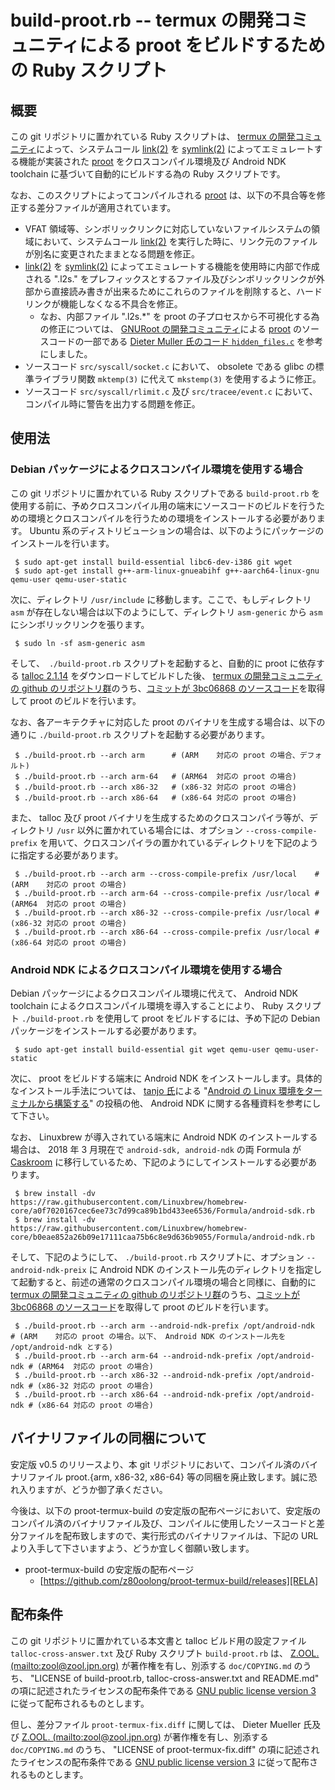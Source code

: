 # build-proot.rb -- termux の開発コミュニティによる proot をビルドするための Ruby スクリプト

## 概要

この git リポジトリに置かれている Ruby スクリプトは、 [termux の開発コミュニティ][TERM]によって、システムコール [link(2)][LINK] を [symlink(2)][SLNK] によってエミュレートする機能が実装された [proot][PROT] をクロスコンパイル環境及び Android NDK toolchain に基づいて自動的にビルドする為の Ruby スクリプトです。

なお、このスクリプトによってコンパイルされる [proot][PROT] は、以下の不具合等を修正する差分ファイルが適用されています。

- VFAT 領域等、シンボリックリンクに対応していないファイルシステムの領域において、システムコール [link(2)][LINK] を実行した時に、リンク元のファイルが別名に変更されたままとなる問題を修正。
- [link(2)][LINK] を [symlink(2)][SLNK] によってエミュレートする機能を使用時に内部で作成される ".l2s." をプレフィックスとするファイル及びシンボリックリンクが外部から直接読み書きが出来るためにこれらのファイルを削除すると、ハードリンクが機能しなくなる不具合を修正。  
    - なお、内部ファイル ".l2s.*" を proot の子プロセスから不可視化する為の修正については、 [GNURoot の開発コミュニティ][GROT]による [proot][PROT] のソースコードの一部である [Dieter Muller 氏のコード ```hidden_files.c```][SRC1] を参考にしました。
- ソースコード ```src/syscall/socket.c``` において、 obsolete である glibc の標準ライブラリ関数 ```mktemp(3)``` に代えて ```mkstemp(3)``` を使用するように修正。
- ソースコード ```src/syscall/rlimit.c``` 及び ```src/tracee/event.c``` において、コンパイル時に警告を出力する問題を修正。

## 使用法

### Debian パッケージによるクロスコンパイル環境を使用する場合

この git リポジトリに置かれている Ruby スクリプトである ```build-proot.rb``` を使用する前に、予めクロスコンパイル用の端末にソースコードのビルドを行うための環境とクロスコンパイルを行うための環境をインストールする必要があります。 Ubuntu 系のディストリビューションの場合は、以下のようにパッケージのインストールを行います。

```
 $ sudo apt-get install build-essential libc6-dev-i386 git wget
 $ sudo apt-get install g++-arm-linux-gnueabihf g++-aarch64-linux-gnu qemu-user qemu-user-static
```

次に、ディレクトリ ```/usr/include``` に移動します。ここで、もしディレクトリ ```asm``` が存在しない場合は以下のようにして、ディレクトリ ```asm-generic``` から ```asm``` にシンボリックリンクを張ります。

```
 $ sudo ln -sf asm-generic asm
```

そして、　```./build-proot.rb``` スクリプトを起動すると、自動的に proot に依存する [talloc 2.1.14][TLOC] をダウンロードしてビルドした後、 [termux の開発コミュニティの github のリポジトリ群][TMRP]のうち、[コミットが 3bc06868 のソースコード][PSRC]を取得して proot のビルドを行います。

なお、各アーキテクチャに対応した proot のバイナリを生成する場合は、以下の通りに ```./build-proot.rb``` スクリプトを起動する必要があります。

```
 $ ./build-proot.rb --arch arm		# (ARM    対応の proot の場合、デフォルト)
 $ ./build-proot.rb --arch arm-64	# (ARM64  対応の proot の場合)
 $ ./build-proot.rb --arch x86-32	# (x86-32 対応の proot の場合)
 $ ./build-proot.rb --arch x86-64	# (x86-64 対応の proot の場合)
```

また、 talloc 及び proot バイナリを生成するためのクロスコンパイラ等が、ディレクトリ ```/usr``` 以外に置かれている場合には、オプション ```--cross-compile-prefix``` を用いて、クロスコンパイラの置かれているディレクトリを下記のように指定する必要があります。

```
 $ ./build-proot.rb --arch arm --cross-compile-prefix /usr/local	# (ARM    対応の proot の場合)
 $ ./build-proot.rb --arch arm-64 --cross-compile-prefix /usr/local	# (ARM64  対応の proot の場合)
 $ ./build-proot.rb --arch x86-32 --cross-compile-prefix /usr/local	# (x86-32 対応の proot の場合)
 $ ./build-proot.rb --arch x86-64 --cross-compile-prefix /usr/local	# (x86-64 対応の proot の場合)
```

### Android NDK によるクロスコンパイル環境を使用する場合

Debian パッケージによるクロスコンパイル環境に代えて、 Android NDK toolchain によるクロスコンパイル環境を導入することにより、 Ruby スクリプト ```./build-proot.rb``` を使用して proot をビルドするには、予め下記の Debian パッケージをインストールする必要があります。

```
 $ sudo apt-get install build-essential git wget qemu-user qemu-user-static
```

次に、 proot をビルドする端末に Android NDK をインストールします。具体的なインストール手法については、 [tanjo 氏][TANJ]による "[Android の Linux 環境をターミナルから構築する][QTNJ]" の投稿の他、 Android NDK に関する各種資料を参考にして下さい。

なお、 Linuxbrew が導入されている端末に Android NDK のインストールする場合は、 2018 年 3 月現在で ```android-sdk, android-ndk``` の両 Formula が [Caskroom][CASK] に移行しているため、下記のようにしてインストールする必要があります。

```
 $ brew install -dv https://raw.githubusercontent.com/Linuxbrew/homebrew-core/a0f7020167cec6ee73c7d99ca89b1bd433ee6536/Formula/android-sdk.rb
 $ brew install -dv https://raw.githubusercontent.com/Linuxbrew/homebrew-core/b0eae852a26b09e17111caa75b6c8e9d636b9055/Formula/android-ndk.rb
```

そして、下記のようにして、 ```./build-proot.rb``` スクリプトに、オプション ```--android-ndk-preix``` に Android NDK のインストール先のディレクトリを指定して起動すると、前述の通常のクロスコンパイル環境の場合と同様に、自動的に [termux の開発コミュニティの github のリポジトリ群][TMRP]のうち、[コミットが 3bc06868 のソースコード][PSRC]を取得して proot のビルドを行います。

```
 $ ./build-proot.rb --arch arm --android-ndk-prefix /opt/android-ndk	# (ARM    対応の proot の場合。以下、 Android NDK のインストール先を /opt/android-ndk とする)
 $ ./build-proot.rb --arch arm-64 --android-ndk-prefix /opt/android-ndk	# (ARM64  対応の proot の場合)
 $ ./build-proot.rb --arch x86-32 --android-ndk-prefix /opt/android-ndk	# (x86-32 対応の proot の場合)
 $ ./build-proot.rb --arch x86-64 --android-ndk-prefix /opt/android-ndk	# (x86-64 対応の proot の場合)
```

## バイナリファイルの同梱について
 
安定版 v0.5 のリリースより、本 git リポジトリにおいて、コンパイル済のバイナリファイル proot.{arm, x86-32, x86-64} 等の同梱を廃止致します。誠に恐れ入りますが、どうか御了承ください。

今後は、以下の proot-termux-build の安定版の配布ページにおいて、安定版のコンパイル済のバイナリファイル及び、コンパイルに使用したソースコードと差分ファイルを配布致しますので、実行形式のバイナリファイルは、下記の URL より入手して下さいますよう、どうか宜しく御願い致します。

- proot-termux-build の安定版の配布ページ
    - [https://github.com/z80oolong/proot-termux-build/releases][RELA]

## 配布条件

この git リポジトリに置かれている本文書と talloc ビルド用の設定ファイル ```talloc-cross-answer.txt``` 及び Ruby スクリプト ```build-proot.rb``` は、 [Z.OOL. (mailto:zool@zool.jpn.org)][ZOOL] が著作権を有し、別添する ```doc/COPYING.md``` のうち、 "LICENSE of build-proot.rb, talloc-cross-answer.txt and README.md" の項に記述されたライセンスの配布条件である [GNU public license version 3][GPL3] に従って配布されるものとします。

但し、差分ファイル ```proot-termux-fix.diff``` に関しては、 Dieter Mueller 氏及び [Z.OOL. (mailto:zool@zool.jpn.org)][ZOOL] が著作権を有し、別添する ```doc/COPYING.md``` のうち、 "LICENSE of proot-termux-fix.diff" の項に記述されたライセンスの配布条件である [GNU public license version 3][GPL3] に従って配布されるものとします。

<!-- 外部リンク一覧 -->

[TERM]:https://termux.com/
[LINK]:http://man7.org/linux/man-pages/man2/link.2.html
[SLNK]:http://man7.org/linux/man-pages/man2/symlink.2.html
[PROT]:https://github.com/termux/proot
[GROT]:https://github.com/corbinlc/gnuroot
[SRC1]:https://github.com/corbinlc/GNURootDebian/blob/master/GNURootDebianSource/src/main/build_rootfs/PRoot/src/extension/hidden_files/hidden_files.c
[TLOC]:https://download.samba.org/pub/talloc/talloc-2.1.14.tar.gz
[TMRP]:https://github.com/termux
[PSRC]:https://github.com/termux/proot/archive/proot-3bc06868508b858e9dc290e29815ecd690e9cb0c.zip
[TANJ]:https://qiita.com/tanjo
[QTNJ]:https://qiita.com/tanjo/items/0c6549c6700160d5595b
[CASK]:https://caskroom.github.io/
[RELA]:https://github.com/z80oolong/proot-termux-build/releases
[ZOOL]:http://zool.jpn.org/
[GPL3]:https://www.gnu.org/licenses/gpl.html
